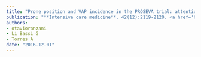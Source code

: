 ```yaml
---
title: "Prone position and VAP incidence in the PROSEVA trial: attention to the causal question when interpreting competing risk analysis"
publication: "**Intensive care medicine**. 42(12):2119-2120. <a href='https://doi.org/10.1007/s00134-016-4469-2' target='_blank' rel='noopener noreferrer'>10.1007/s00134-016-4469-2</a>"
authors:
- otavioranzani
- Li Bassi G
- Torres A
date: "2016-12-01"
---
```

